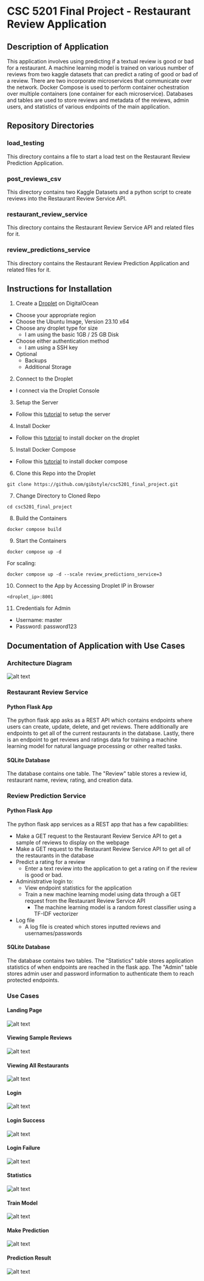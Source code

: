 # CSC 5201 Final Project - Restaurant Review Application
## Description of Application
This application involves using predicting if a textual review is good or bad for a restaurant. A machine learning model is trained on various number of reviews from two kaggle datasets that can predict a rating of good or bad of a review. There are two incorporate microservices that communicate over the network. Docker Compose is used to perform container ochestration over multiple containers (one container for each microservice). Databases and tables are used to store reviews and metadata of the reviews, admin users, and statistics of various endpoints of the main application.


## Repository Directories
### load_testing
This directory contains a file to start a load test on the Restaurant Review Prediction Application.

### post_reviews_csv
This directory contains two Kaggle Datasets and a python script to create reviews into the Restaurant Review Service API.

### restaurant_review_service
This directory contains the Restaurant Review Service API and related files for it.

### review_predictions_service
This directory contains the Restaurant Review Prediction Application and related files for it.


## Instructions for Installation
1. Create a [Droplet](https://docs.digitalocean.com/products/droplets/how-to/create/) on DigitalOcean
- Choose your appropriate region
- Choose the Ubuntu Image, Version 23.10 x64 
- Choose any droplet type for size
  - I am using the basic 1GB / 25 GB Disk
- Choose either authentication method
  - I am using a SSH key
- Optional
  - Backups
  - Additional Storage

2. Connect to the Droplet
- I connect via the Droplet Console

3. Setup the Server
- Follow this [tutorial](https://www.digitalocean.com/community/tutorials/initial-server-setup-with-ubuntu-20-04) to setup the server

4. Install Docker
- Follow this [tutorial](https://www.digitalocean.com/community/tutorials/how-to-install-and-use-docker-on-ubuntu-20-04) to install docker on the droplet

5. Install Docker Compose
- Follow this [tutorial](https://www.digitalocean.com/community/tutorials/how-to-install-and-use-docker-compose-on-ubuntu-20-04) to install docker compose

6. Clone this Repo into the Droplet
```
git clone https://github.com/gibstyle/csc5201_final_project.git
```

7. Change Directory to Cloned Repo
```
cd csc5201_final_project
```

8. Build the Containers
```
docker compose build
```

9. Start the Containers
```
docker compose up -d
```
For scaling: 
```
docker compose up -d --scale review_predictions_service=3
```

10. Connect to the App by Accessing Droplet IP in Browser 
```
<droplet_ip>:8001
```

11. Credentials for Admin
- Username: master
- Password: password123


## Documentation of Application with Use Cases
### Architecture Diagram
![alt text](images/architecture.png)

### Restaurant Review Service
#### Python Flask App
The python flask app asks as a REST API which contains endpoints where users can create, update, delete, and get reviews. There additionally are endpoints to get all of the current restaurants in the database. Lastly, there is an endpoint to get reviews and ratings data for training a machine learning model for natural language processing or other realted tasks.

#### SQLite Database
The database contains one table. The "Review" table stores a review id, restaurant name, review, rating, and creation data.

### Review Prediction Service
#### Python Flask App
The python flask app services as a REST app that has a few capabilities:
- Make a GET request to the Restaurant Review Service API to get a sample of reviews to display on the webpage
- Make a GET request to the Restaurant Review Service API to get all of the restaurants in the database
- Predict a rating for a review
  - Enter a text review into the application to get a rating on if the review is good or bad.
- Administrative login to:
  - View endpoint statistics for the application
  - Train a new machine learning model using data through a GET request from the Restaurant Review Service API
    - The machine learning model is a random forest classifier using a TF-IDF vectorizer
- Log file
  - A log file is created which stores inputted reviews and usernames/passwords

#### SQLite Database
The database contains two tables. The "Statistics" table stores application statistics of when endpoints are reached in the flask app. The "Admin" table stores admin user and password information to authenticate them to reach protected endpoints.

### Use Cases
#### Landing Page
![alt text](images/landing_page.png)

#### Viewing Sample Reviews
![alt text](images/sample_reviews.png)

#### Viewing All Restaurants
![alt text](images/all_restaurants.png)

#### Login
![alt text](images/login_page.png)

#### Login Success
![alt text](images/login_success.png)

#### Login Failure
![alt text](images/login_fail.png)

#### Statistics
![alt text](images/statistics.png)

#### Train Model
![alt text](images/model_training.png)

#### Make Prediction
![alt text](images/make_prediction.png)

#### Prediction Result
![alt text](images/prediction_result.png)
